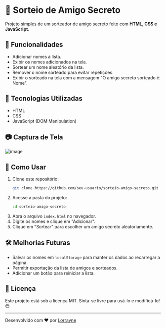 # 🎉 Sorteio de Amigo Secreto

Projeto simples de um sorteador de amigo secreto feito com **HTML, CSS e JavaScript**.

## 📌 Funcionalidades
- Adicionar nomes à lista.
- Exibir os nomes adicionados na tela.
- Sortear um nome aleatório da lista.
- Remover o nome sorteado para evitar repetições.
- Exibir o sorteado na tela com a mensagem "O amigo secreto sorteado é: Nome".

## 🚀 Tecnologias Utilizadas
- HTML
- CSS
- JavaScript (DOM Manipulation)

## 📷 Captura de Tela
![image](https://github.com/user-attachments/assets/ce439a74-54a7-420d-99a9-d630ece59dde)


## 📖 Como Usar
1. Clone este repositório:
   ```bash
   git clone https://github.com/seu-usuario/sorteio-amigo-secreto.git
   ```
2. Acesse a pasta do projeto:
   ```bash
   cd sorteio-amigo-secreto
   ```
3. Abra o arquivo `index.html` no navegador.
4. Digite os nomes e clique em "Adicionar".
5. Clique em "Sortear" para escolher um amigo secreto aleatoriamente.

## 🛠️ Melhorias Futuras
- Salvar os nomes em `localStorage` para manter os dados ao recarregar a página.
- Permitir exportação da lista de amigos e sorteados.
- Adicionar um botão para reiniciar a lista.

## 📄 Licença
Este projeto está sob a licença MIT. Sinta-se livre para usá-lo e modificá-lo! 😊

---
Desenvolvido com ❤️ por [Lorrayne](https://github.com/LorrayneLopes)

